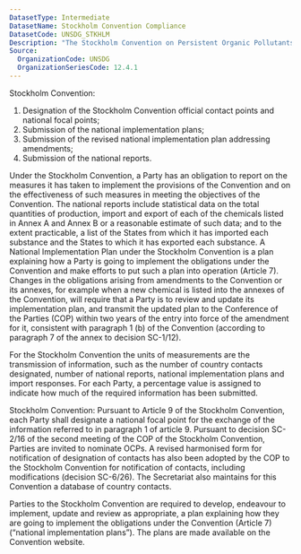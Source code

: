```yaml
---
DatasetType: Intermediate
DatasetName: Stockholm Convention Compliance
DatasetCode: UNSDG_STKHLM
Description: "The Stockholm Convention on Persistent Organic Pollutants. Stockholm Convention: official contact points; electronic reporting system for national reports every four years, National Implementation Plans."
Source:
  OrganizationCode: UNSDG
  OrganizationSeriesCode: 12.4.1
---
```


Stockholm Convention: 
1. Designation of the Stockholm Convention official contact points and national focal points; 
2. Submission of the national implementation plans;  
3. Submission of the revised national implementation plan addressing amendments;  
4. Submission of the national reports.

Under the Stockholm Convention, a Party has an obligation to report on the
measures it has taken to implement the provisions of the Convention and on
the effectiveness of such measures in meeting the objectives of the
Convention. The national reports include statistical data on the total
quantities of production, import and export of each of the chemicals
listed in Annex A and Annex B or a reasonable estimate of such data; and
to the extent practicable, a list of the States from which it has imported
each substance and the States to which it has exported each substance. A
National Implementation Plan under the Stockholm Convention is a plan
explaining how a Party is going to implement the obligations under the
Convention and make efforts to put such a plan into operation (Article 7).
Changes in the obligations arising from amendments to the Convention or
its annexes, for example when a new chemical is listed into the annexes of
the Convention, will require that a Party is to  review and update its
implementation plan, and transmit the updated plan to the Conference of
the Parties (COP) within two years of the entry into force of the
amendment for it, consistent with paragraph 1 (b) of the Convention
(according to paragraph 7 of the annex to decision SC-1/12).  

For the Stockholm Convention the units of
measurements are the transmission of information, such as the number of
country contacts designated, number of national reports, national
implementation plans and import responses. For each Party, a percentage
value is assigned to indicate how much of the required information has
been submitted. 

Stockholm Convention: Pursuant to Article 9 of the Stockholm Convention,
each Party shall designate a national focal point for the exchange of the
information referred to in paragraph 1 of article 9. Pursuant to decision
SC-2/16 of the second meeting of the COP of the Stockholm Convention,
Parties are invited to nominate OCPs. A revised harmonised form for
notification of designation of contacts has also been adopted by the COP
to the Stockholm Convention for notification of contacts, including
modifications (decision SC-6/26). The Secretariat also maintains for this
Convention a database of country contacts. 

Parties to the Stockholm Convention are required to develop, endeavour to
implement, update and review as appropriate, a plan explaining how they
are going to implement the obligations under the Convention (Article 7)
(“national implementation plans”). The plans are made available on the
Convention website.  
